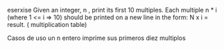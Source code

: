 eserxise Given an integer, n , print its first 10 multiples. Each multiple n * i (where 1 <= i => 10) should be printed on a new line in the form: N x i = result. ( multiplication table)

 Casos de uso
 un n entero imprime sus primeros diez multiplos



 